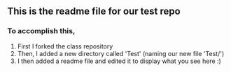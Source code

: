 ## This is the readme file for our test repo
### To accomplish this,
1. First I forked the class repository
2. Then, I added a new directory called 'Test' (naming our new file 'Test/')
3. I then added a readme file and edited it to display what you see here :)
